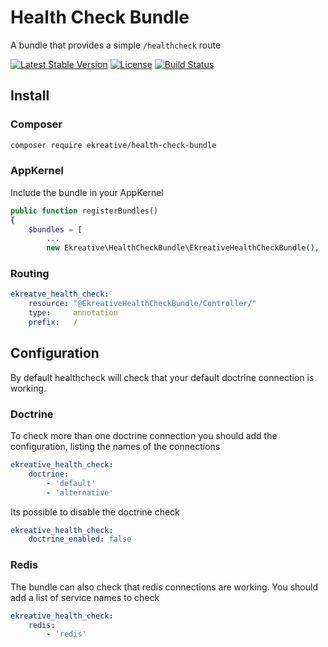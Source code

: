 # Health Check Bundle

A bundle that provides a simple `/healthcheck` route

[![Latest Stable Version](https://poser.pugx.org/ekreative/health-check-bundle/v/stable.png)](https://packagist.org/packages/ekreative/health-check-bundle)
[![License](https://poser.pugx.org/ekreative/health-check-bundle/license.png)](https://packagist.org/packages/ekreative/health-check-bundle)
[![Build Status](https://travis-ci.org/ekreative/health-check-bundle.svg?branch=master)](https://travis-ci.org/ekreative/health-check-bundle)

## Install

### Composer

```bash
composer require ekreative/health-check-bundle
```

### AppKernel

Include the bundle in your AppKernel

```php
public function registerBundles()
{
    $bundles = [
        ...
        new Ekreative\HealthCheckBundle\EkreativeHealthCheckBundle(),
```

### Routing

```yaml
ekreatve_health_check:
    resource: "@EkreativeHealthCheckBundle/Controller/"
    type:     annotation
    prefix:   /
```

## Configuration

By default healthcheck will check that your default doctrine connection is working.

### Doctrine

To check more than one doctrine connection you should add the configuration, listing
the names of the connections

```yaml
ekreative_health_check:
    doctrine:
        - 'default'
        - 'alternative'
```

Its possible to disable the doctrine check

```yaml
ekreative_health_check:
    doctrine_enabled: false
```

### Redis

The bundle can also check that redis connections are working. You should add a list of
service names to check

```yaml
ekreative_health_check:
    redis:
        - 'redis'
```
